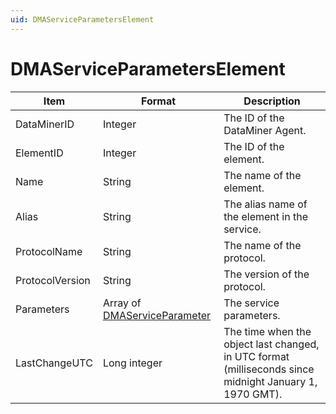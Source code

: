 ```yaml
---
uid: DMAServiceParametersElement
---
```


# DMAServiceParametersElement

| Item | Format | Description |
|--|--|--|
| DataMinerID | Integer | The ID of the DataMiner Agent. |
| ElementID | Integer | The ID of the element. |
| Name | String | The name of the element. |
| Alias | String | The alias name of the element in the service. |
| ProtocolName | String | The name of the protocol. |
| ProtocolVersion | String | The version of the protocol. |
| Parameters | Array of [DMAServiceParameter](xref:DMAServiceParameter) | The service parameters. |
| LastChangeUTC | Long integer | The time when the object last changed, in UTC format (milliseconds since midnight January 1, 1970 GMT). |
